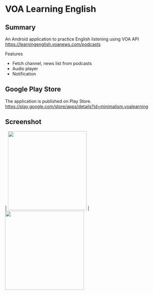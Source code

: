 # VOA Learning English

## Summary
An Android application to practice English listening using VOA API  
https://learningenglish.voanews.com/podcasts  
  
Features
* Fetch channel, news list from podcasts  
* Audio player  
* Notification  
  

## Google Play Store
The application is published on Play Store.  
https://play.google.com/store/apps/details?id=minimalism.voalearning
  

## Screenshot
 | 
<img src="https://github.com/maxterjy/voa-learning-english-android/blob/master/VOALearning/pub/v1/channel.png" width="256" /> | 
<img src="https://github.com/maxterjy/voa-learning-english-android/blob/master/VOALearning/pub/v1/news.png" width="256" />
